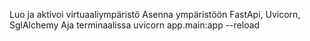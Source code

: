 Luo ja aktivoi virtuaaliympäristö
Asenna ympäristöön FastApi, Uvicorn, SglAlchemy
Aja terminaalissa uvicorn app.main:app --reload
